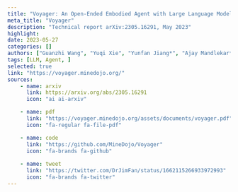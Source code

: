 ```yaml
---
title: "Voyager: An Open-Ended Embodied Agent with Large Language Models"
meta_title: "Voyager"
description: "Technical report arXiv:2305.16291, May 2023"
highlight: 
date: 2023-05-27
categories: []
authors: ["Guanzhi Wang", "Yuqi Xie", "Yunfan Jiang*", "Ajay Mandlekar*", "Chaowei Xiao", "Yuke Zhu", Linxi "Jim" Fan, "Anima Anandkumar"]
tags: [LLM, Agent, ]
selected: true
link: "https://voyager.minedojo.org/"
sources:
    - name: arxiv
      link: https://arxiv.org/abs/2305.16291
      icon: "ai ai-arxiv"

    - name: pdf
      link: "https://voyager.minedojo.org/assets/documents/voyager.pdf"
      icon: "fa-regular fa-file-pdf"

    - name: code
      link: "https://github.com/MineDojo/Voyager"
      icon: "fa-brands fa-github"
    
    - name: tweet
      link: "https://twitter.com/DrJimFan/status/1662115266933972993"
      icon: "fa-brands fa-twitter"
---
```

